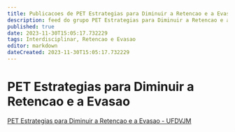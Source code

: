 ```yaml
---
title: Publicacoes de PET Estrategias para Diminuir a Retencao e a Evasao - UFDVJM 
description: feed do grupo PET Estrategias para Diminuir a Retencao e a Evasao - UFDVJM
published: true
date: 2023-11-30T15:05:17.732229
tags: Interdisciplinar, Retencao e Evasao
editor: markdown
dateCreated: 2023-11-30T15:05:17.732229
---
```


# PET Estrategias para Diminuir a Retencao e a Evasao
[PET Estrategias para Diminuir a Retencao e a Evasao - UFDVJM](/grupo/196PETEstrategiasparaDiminuiraRetencaoeaEvasaoUFDVJM)